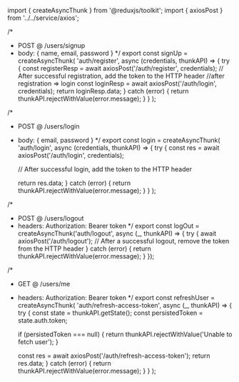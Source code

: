 import { createAsyncThunk } from '@reduxjs/toolkit';
import { axiosPost } from '../../service/axios';

/*
 * POST @ /users/signup
 * body: { name, email, password }
 */
export const signUp = createAsyncThunk(
  'auth/register',
  async (credentials, thunkAPI) => {
    try {
      const registerResp = await axiosPost('/auth/register', credentials);
      // After successful registration, add the token to the HTTP header
      //after registration => login
      const loginResp = await axiosPost('/auth/login', credentials);
      return loginResp.data;
    } catch (error) {
      return thunkAPI.rejectWithValue(error.message);
    }
  }
);

/*
 * POST @ /users/login
 * body: { email, password }
 */
export const login = createAsyncThunk(
  'auth/login',
  async (credentials, thunkAPI) => {
    try {
      const res = await axiosPost('/auth/login', credentials);

      // After successful login, add the token to the HTTP header

      return res.data;
    } catch (error) {
      return thunkAPI.rejectWithValue(error.message);
    }
  }
);

/*
 * POST @ /users/logout
 * headers: Authorization: Bearer token
 */
export const logOut = createAsyncThunk('auth/logout', async (_, thunkAPI) => {
  try {
    await axiosPost('/auth/logout');
    // After a successful logout, remove the token from the HTTP header
  } catch (error) {
    return thunkAPI.rejectWithValue(error.message);
  }
});

/*
 * GET @ /users/me
 * headers: Authorization: Bearer token
 */
export const refreshUser = createAsyncThunk(
  'auth/refresh-access-token',
  async (_, thunkAPI) => {
    try {
      const state = thunkAPI.getState();
      const persistedToken = state.auth.token;

      if (persistedToken === null) {
        return thunkAPI.rejectWithValue('Unable to fetch user');
      }

      const res = await axiosPost('/auth/refresh-access-token');
      return res.data;
    } catch (error) {
      return thunkAPI.rejectWithValue(error.message);
    }
  }
);